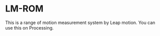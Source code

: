 # LM-ROM
This is a range of motion measurement system by Leap motion. You can use this on Processing.
